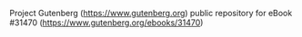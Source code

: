 Project Gutenberg (https://www.gutenberg.org) public repository for eBook #31470 (https://www.gutenberg.org/ebooks/31470)
